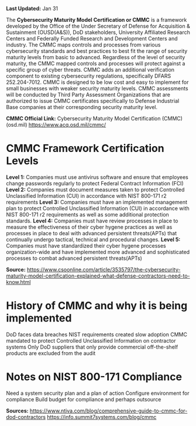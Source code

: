 **Last Updated:**
Jan 31

The **Cybersecurity Maturity Model Certification or CMMC** is a framework developed by the Office of the Under Secretary of Defense for Acquisition & Sustainment (OUSD(A&S)), DoD stakeholders, University  Affiliated Research Centers and Federally Funded Research and Development Centers and industry. 
The CMMC maps controls and processes from various cybersecurity standards and best practices to best fit the range of security maturity levels from basic to advanced. Regardless of the level of security maturity, the CMMC mapped controls and processes will protect against a specific group of cyber threats.
CMMC adds an additional verification component to existing cybersecurity regulations, specifically DFARS 252.204-7012.
CMMC is designed to be low cost and easy to implement for small businesses with weaker security maturity levels.
CMMC assessments will be conducted by Third Party Assessment Organizations that are authorized to issue CMMC certificates specifically to Defense Industrial Base companies at their corresponding security maturity level.

**CMMC Official Link:**
Cybersecurity Maturity Model Certification (CMMC) (osd.mil)
https://www.acq.osd.mil/cmmc/

# CMMC Framework Certification Levels 
**Level 1:**
Companies must use antivirus software and ensure that employees change passwords regularly to protect Federal Contract Information (FCI)
**Level 2:**
Companies must document measures taken to protect Controlled Unclassified Information (CUI) in accordance with  NIST 800-171 r2 requirements 
**Level 3:**
Companies must have an implemented management plan to protect Controlled Unclassified Information (CUI) in accordance with NIST 800-171 r2 requirements as well as some additional protection standards.
**Level 4:**
Companies must have review processes in place to measure the effectiveness of their cyber hygene practices as well as processes in place to deal with advanced persistent threats(APTs) that continually undergo tactical, technical and procedural changes.
**Level 5:**
Companies must have standardized their cyber hygene processes organization-wide and have implemented more advanced and sophisticated processes to combat advanced persistent threats(APTs) 

**Source:**
https://www.csoonline.com/article/3535797/the-cybersecurity-maturity-model-certification-explained-what-defense-contractors-need-to-know.html

# History of CMMC and why it is being implemented
DoD faces data breaches
NIST requirements created 
slow adoption
CMMC mandated to protect Controlled Unclassified Information on contractor systems
Only DoD suppliers that only provide commercial off-the-shelf products are excluded from the audit

# Notes on NIST 800-171 Compliance
Need a system security plan and a plan of action
Configure environment for compliance
Build budget for compliance and perhaps outsource


**Sources:**
https://www.ntiva.com/blog/comprehensive-guide-to-cmmc-for-dod-contractors
https://info.summit7systems.com/blog/cmmc


